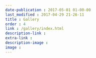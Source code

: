 ```yaml
---
date-publication : 2017-05-01 01-00-00
last_modified : 2017-04-29 21-26-11
title : Gallery
order : 4
link : /gallery/index.html
description-link : 
extra-link : 
description-image : 
image : 
---
```

